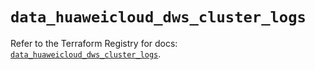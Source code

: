 # `data_huaweicloud_dws_cluster_logs`

Refer to the Terraform Registry for docs: [`data_huaweicloud_dws_cluster_logs`](https://registry.terraform.io/providers/huaweicloud/huaweicloud/1.71.1/docs/data-sources/dws_cluster_logs).
